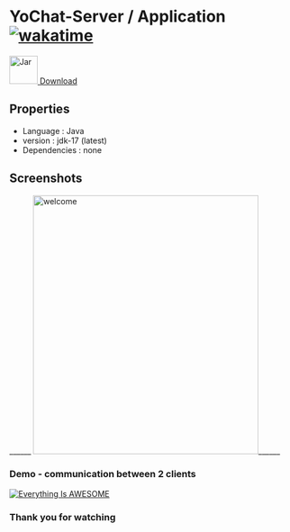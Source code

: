 # YoChat-Server / Application [![wakatime](https://wakatime.com/badge/github/ismaelcoulibaly/YoChat-server.svg)](https://wakatime.com/badge/github/ismaelcoulibaly/YoChat-server)
<a href="https://github.com/josue-lubaki/YoChat-server/raw/main/out/artifacts/server_jar/server.jar"><img src="https://github.com/josue-lubaki/YoChat-server/blob/main/screen/jar.png" width="50" height="50" alt="Jar"> Download</a>

## Properties
- Language : Java
- version : jdk-17 (latest)
- Dependencies : none

## Screenshots
______ <img src="https://github.com/josue-lubaki/YoChat-server/blob/main/screen/server-run.png" width="400" height="460" alt="welcome"/>______

### Demo - communication between 2 clients
[![Everything Is AWESOME](https://videoapi-muybridge.vimeocdn.com/animated-thumbnails/image/a43f5b75-9197-444b-8a14-54e1d0ea0c80.gif?ClientID=vimeo-core-prod&Date=1637988909&Signature=6943482ff3f6f9921598a857df4978656f6233e0)](https://www.youtube.com/watch?v=LYUhXw4Ssqk "two-way communication")

### Thank you for watching
